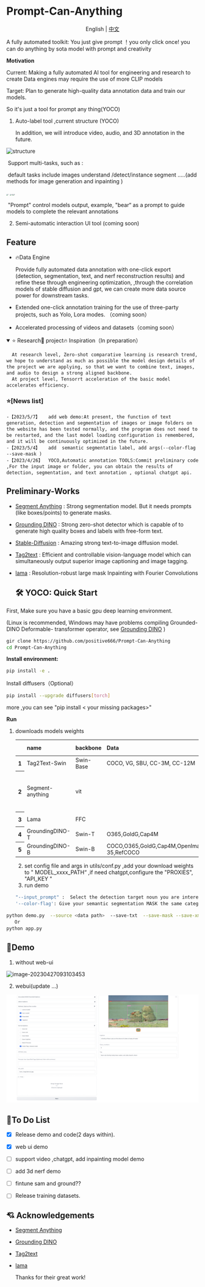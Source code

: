 # Prompt-Can-Anything

<p align="center"> English | <a href="README_zh.md">中文</a></p>

A fully automated  toolkit: You just give prompt ！you only click once! you can do anything by sota model with prompt and creativity

**Motivation**

Current: Making a fully automated AI tool for engineering and research to create Data engines may require the use of more CLIP models

Target:  Plan to generate high-quality data annotation data and train our  models.

So it's just a tool for prompt any thing(YOCO)

 1. Auto-label tool  ,current structure (YOCO)

    In addition, we will introduce video, audio, and 3D annotation in the future.

![structure](asset/data_engine.png)

​    	Support multi-tasks, such as :

​                          default tasks include images understand /detect/instance segment .....(add methods for image generation and inpainting )

<img src="F:\git_code\Prompt-Can-Anything\asset\1.jpg" alt="1" style="zoom:25%;" />				<img src="F:\git_code\Prompt-Can-Anything\asset\4.jpg" alt="4" style="zoom: 25%;" /><img src="F:\git_code\Prompt-Can-Anything\asset\2.jpg" alt="2" style="zoom:25%;" />





​			     "Prompt" control models output, example,  "bear“ as a prompt to guide models to complete the relevant annotations 




 2.  Semi-automatic interaction  UI tool (coming soon)

## Feature

- 🔥Data Engine
	
	Provide fully automated data annotation with one-click export (detection, segmentation, text, and nerf  reconstruction results) and refine these through engineering optimization, ,through the correlation models of stable diffusion and gpt, we can create more data source power for downstream tasks. 
	
	</details >
	
- Extended one-click annotation training for the use of three-party projects, such as Yolo, Lora modes. （coming soon）

- Accelerated  processing of videos and datasets（coming soon）
	

<details open >
<summary>⭐ Research🚀 project🔥 Inspiration（In preparation）</summary>

	  At research level, Zero-shot comparative learning is research trend, we hope to understand as much as possible the model design details of the project we are applying, so that we want to combine text, images, and audio to design a strong aligned backbone.
	  At project level, Tensorrt acceleration of the basic model accelerates efficiency.

</details >



### <div align="left">⭐[News list] </div>
	-【2023/5/7】   add web demo:At present, the function of text generation, detection and segmentation of images or image folders on the website has been tested normally, and the program does not need to be restarted, and the last model loading configuration is remembered, and it will be continuously optimized in the future.
	-【2023/5/4】   add  semantic segmentatio label, add args(--color-flag --save-mask )
	-【2023/4/26】  YOCO,Automatic annotation TOOLS:Commit preliminary code ,For the input image or folder, you can obtain the results of detection, segmentation, and text annotation , optional chatgpt api.



## Preliminary-Works



- [Segment Anything](https://github.com/facebookresearch/segment-anything) : Strong segmentation model. But it needs prompts (like boxes/points) to generate masks. 

- [Grounding DINO](https://github.com/IDEA-Research/GroundingDINO) :  Strong zero-shot detector which is capable of to generate high quality boxes and labels with free-form text. 

- [Stable-Diffusion](https://github.com/CompVis/stable-diffusion) :  Amazing strong text-to-image diffusion model.

- [Tag2text](https://github.com/xinyu1205/Tag2Text) : Efficient and controllable vision-language model which can simultaneously output superior image captioning and image tagging.
  
- [lama](https://github.com/advimman/lama) :  Resolution-robust large mask Inpainting with Fourier Convolutions

  
  
  ## :hammer_and_wrench: YOCO: Quick Start

First, Make sure you have a basic gpu deep learning environment.

 (Linux is recommended, Windows may have problems compiling Grounded-DINO Deformable- transformer operator, see [Grounding DINO](https://github.com/IDEA-Research/GroundingDINO) )

```bash
gir clone https://github.com/positive666/Prompt-Can-Anything
cd Prompt-Can-Anything
```

**Install environment:**

```bash
pip install -e .
```


Install diffusers（Optional）

```bash
pip install --upgrade diffusers[torch]
```

more ,you can see "pip install < your missing packages>"

**Run**	

1. downloads models weights

   <!-- insert a table -->

	<table>
	  <thead>
	    <tr style="text-align: left;">
	      <th></th>
	      <th>name</th>
	       <th>backbone</th>
	      <th>Data</th>
	      <th>Checkpoint</th>
	        <th>model-config</th>
	    </tr>
	  </thead>
	  <tbody>
	    <tr>
	      <th>1</th>
	      <td>Tag2Text-Swin</td>
	      <td>Swin-Base</td>
	      <td>COCO, VG, SBU, CC-3M, CC-12M</td>
	      <td><a href="https://huggingface.co/spaces/xinyu1205/Tag2Text/blob/main/tag2text_swin_14m.pth">Download  link</a></td>
	    <tr>
	      <th>2</th>
	      <td>Segment-anything</td>
	       <td>vit</td>
	        <td> </td>
	        <td><a href="https://dl.fbaipublicfiles.com/segment_anything/sam_vit_h_4b8939.pth">Download  link</a>| <a 
	<td><a href="https://dl.fbaipublicfiles.com/segment_anything/sam_vit_l_0b3195.pth">Download  link</a>| <a 
	    <td><a href="https://dl.fbaipublicfiles.com/segment_anything/sam_vit_b_01ec64.pth">Download  link</a></td>
	    <tr>
	      <th>3</th>
	      <td>Lama</td>
	        <td>FFC</td>
	         <td> </td>
	      <td><a href="https://disk.yandex.ru/d/ouP6l8VJ0HpMZg">Download  link</a></td>
	    <tr>
	      <th>4</th>
	      <td>GroundingDINO-T</td>
	      <td>Swin-T</td>
	      <td>O365,GoldG,Cap4M</td>
	      <td><a href="https://github.com/IDEA-Research/GroundingDINO/releases/download/v0.1.0-alpha/groundingdino_swint_ogc.pth">Github link</a> | <a href="https://huggingface.co/ShilongLiu/GroundingDINO/resolve/main/groundingdino_swint_ogc.pth">HF link</a></td>
	      <td><a href="https://github.com/IDEA-Research/GroundingDINO/blob/main/groundingdino/config/GroundingDINO_SwinT_OGC.py">link</a></td>
	    </tr>
	    <tr>
	      <th>5</th>
	      <td>GroundingDINO-B</td>
	      <td>Swin-B</td>
	      <td>COCO,O365,GoldG,Cap4M,OpenImage,ODinW-35,RefCOCO</td>
	      <td><a href="https://github.com/IDEA-Research/GroundingDINO/releases/download/v0.1.0-alpha2/groundingdino_swinb_cogcoor.pth">Github link</a>  | <a href="https://huggingface.co/ShilongLiu/GroundingDINO/resolve/main/groundingdino_swinb_cogcoor.pth">HF link</a> 
	      <td><a href="https://github.com/IDEA-Research/GroundingDINO/blob/main/groundingdino/config/GroundingDINO_SwinB.cfg.py">link</a></td>
	    </tr>
	  </tbody>
	</table>
	
	
	
	
	
	
	2. set config file and args in utils/conf.py ,add your download weights to " MODEL_xxxx_PATH“  ,if need chatgpt,configure the "PROXIES", "API_KEY " 
	2. run demo
	
	```bash
	"--input_prompt" :  Select the detection target noun you are interested in, and you can turn off Tag2text
	'--color-flag': Give your semantic segmentation MASK the same category the same color
	```
	

```bash
python demo.py  --source <data path>  --save-txt  --save-mask --save-xml  --save_caption 
   Or
python app.py 
```

## 🏃Demo 

1.   without web-ui

   

![image-20230427093103453](asset/image-20230427093103453.png)

2. webui(update ...) 

   

![image-20230508075845259](asset/default_all.png)



## 🔨To Do List

- [x] Release demo and code(2 days within).
- [x] web ui   demo 
- [ ] support video ,chatgpt, add inpainting model demo
- [ ] add 3d nerf demo 
- [ ] fintune sam and ground?? 
- [ ] Release training datasets.



## :cupid: Acknowledgements

- [Segment Anything](https://github.com/facebookresearch/segment-anything)
- [Grounding DINO](https://github.com/IDEA-Research/GroundingDINO)
- [Tag2text](https://github.com/xinyu1205/Tag2Text) 
- [lama](https://github.com/advimman/lama) 

   Thanks for their great work!

